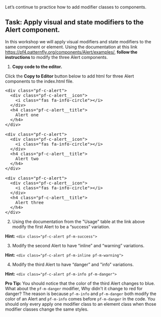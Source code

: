 Let’s continue to practice how to add modifier classes to components.

## Task: Apply visual and state modifiers to the Alert component.

In this workshop we will apply visual modifiers and state modifiers to the same component or element. Using the documentation at this link https://pf4.patternfly.org/components/Alert/examples/, <strong> follow the instructions </strong> to modify the three Alert components.

1) <strong>Copy code to the editor.</strong> 

Click the <strong>Copy to Editor</strong> button below to add html for three Alert components to the index.html file.

<pre class="file" data-filename="index.html" data-target="replace">
&lt;div class=&quot;pf-c-alert&quot;&gt;
  &lt;div class=&quot;pf-c-alert__icon&quot;&gt;
    &lt;i class=&quot;fas fa-info-circle&quot;&gt;&lt;/i&gt;
  &lt;/div&gt;
  &lt;h4 class=&quot;pf-c-alert__title&quot;&gt;
    Alert one
  &lt;/h4>
&lt;/div>

&lt;div class=&quot;pf-c-alert&quot;>
  &lt;div class=&quot;pf-c-alert__icon&quot;&gt;
    &lt;i class=&quot;fas fa-info-circle&quot;>&lt;/i&gt;
  &lt;/div&gt;
  &lt;h4 class=&quot;pf-c-alert__title&quot;&gt;
    Alert two
  &lt;/h4&gt;
&lt;/div&gt;

&lt;div class=&quot;pf-c-alert&quot;&gt;
  &lt;div class=&quot;pf-c-alert__icon&quot;&gt;
    &lt;i class=&quot;fas fa-info-circle&quot;>&lt;/i&gt;
  &lt;/div>
  &lt;h4 class=&quot;pf-c-alert__title&quot;&gt;
    Alert three
  &lt;/h4>
&lt;/div&gt;
</pre>

2) Using the documentation from the "Usage" table at the link above modify the first Alert to be a “success” variation.

<strong>Hint:</strong> `<div class="pf-c-alert pf-m-success">`

3) Modify the second Alert to have “inline” and “warning” variations.

<strong>Hint:</strong> `<div class="pf-c-alert pf-m-inline pf-m-warning">`

4) Modify the third Alert to have “danger” and "info" variations.

<strong>Hint:</strong> `<div class="pf-c-alert pf-m-info pf-m-danger">`

<strong>Pro Tip: </strong>You should notice that the color of the third Alert changes to blue. What about the `pf-m-danger` modifier, Why didn't it change to red for danger? The reason is because `pf-m-info` and `pf-m-danger` both modify the color of an Alert and `pf-m-info` comes before `pf-m-danger` in the code. You should only every apply one modifier class to an element class when those modifier classes change the same styles.
